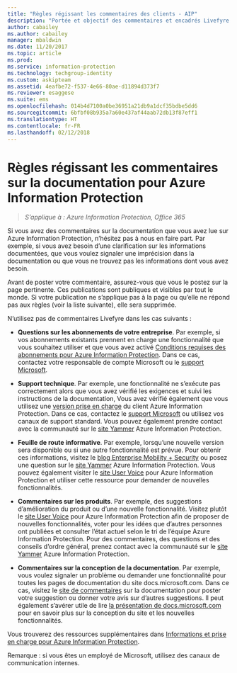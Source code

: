 ```yaml
---
title: "Règles régissant les commentaires des clients - AIP"
description: "Portée et objectif des commentaires et encadrés Livefyre dans la documentation Azure Information Protection."
author: cabailey
ms.author: cabailey
manager: mbaldwin
ms.date: 11/20/2017
ms.topic: article
ms.prod: 
ms.service: information-protection
ms.technology: techgroup-identity
ms.custom: askipteam
ms.assetid: 4eafbe72-f537-4e66-80ae-d11894d373f7
ms.reviewer: esaggese
ms.suite: ems
ms.openlocfilehash: 014b4d7100a0be36951a21db9a1dcf35bdbe5dd6
ms.sourcegitcommit: 6bfbf08b935a7a60e437af44aab72db13f87eff1
ms.translationtype: HT
ms.contentlocale: fr-FR
ms.lasthandoff: 02/12/2018
---
```

# <a name="house-rules-for-comments-on-the-azure-information-protection-documentation"></a>Règles régissant les commentaires sur la documentation pour Azure Information Protection

>*S’applique à : Azure Information Protection, Office 365*

Si vous avez des commentaires sur la documentation que vous avez lue sur Azure Information Protection, n’hésitez pas à nous en faire part. Par exemple, si vous avez besoin d’une clarification sur les informations documentées, que vous voulez signaler une imprécision dans la documentation ou que vous ne trouvez pas les informations dont vous avez besoin. 

Avant de poster votre commentaire, assurez-vous que vous le postez sur la page pertinente. Ces publications sont publiques et visibles par tout le monde. Si votre publication ne s’applique pas à la page ou qu’elle ne répond pas aux règles (voir la liste suivante), elle sera supprimée.
 
N’utilisez pas de commentaires Livefyre dans les cas suivants :
 
- **Questions sur les abonnements de votre entreprise**. Par exemple, si vos abonnements existants prennent en charge une fonctionnalité que vous souhaitez utiliser et que vous avez activé [Conditions requises des abonnements pour Azure Information Protection](./get-started/requirements.md#subscription-for-azure-information-protection). Dans ce cas, contactez votre responsable de compte Microsoft ou le [support Microsoft](./get-started/information-support.md#to-contact-microsoft-support).

- **Support technique**. Par exemple, une fonctionnalité ne s’exécute pas correctement alors que vous avez vérifié les exigences et suivi les instructions de la documentation, Vous avez vérifié également que vous utilisez une [version prise en charge](./rms-client/client-version-release-history.md#servicing-information-and-timelines) du client Azure Information Protection. Dans ce cas, contactez le [support Microsoft](./get-started/information-support.md#to-contact-microsoft-support) ou utilisez vos canaux de support standard. Vous pouvez également prendre contact avec la communauté sur le [site Yammer](https://www.yammer.com/AskIPTeam) Azure Information Protection.

- **Feuille de route informative**. Par exemple, lorsqu’une nouvelle version sera disponible ou si une autre fonctionnalité est prévue. Pour obtenir ces informations, visitez le [blog Enterprise Mobility + Security](https://cloudblogs.microsoft.com/enterprisemobility/?product=azure-information-protection,azure-rights-management-services) ou posez une question sur le [site Yammer](https://www.yammer.com/AskIPTeam) Azure Information Protection. Vous pouvez également visiter le [site User Voice](https://msip.uservoice.com) pour Azure Information Protection et utiliser cette ressource pour demander de nouvelles fonctionnalités.

- **Commentaires sur les produits**. Par exemple, des suggestions d’amélioration du produit ou d’une nouvelle fonctionnalité. Visitez plutôt le [site User Voice](https://msip.uservoice.com) pour Azure Information Protection afin de proposer de nouvelles fonctionnalités, voter pour les idées que d’autres personnes ont publiées et consulter l’état actuel selon le tri de l’équipe Azure Information Protection. Pour des commentaires, des questions et des conseils d’ordre général, prenez contact avec la communauté sur le [site Yammer](https://www.yammer.com/AskIPTeam) Azure Information Protection. 

- **Commentaires sur la conception de la documentation**. Par exemple, vous voulez signaler un problème ou demander une fonctionnalité pour toutes les pages de documentation du site docs.microsoft.com. Dans ce cas, visitez le [site de commentaires](https://msdocs.uservoice.com/forums/364242-general-site-feedback) sur la documentation pour poster votre suggestion ou donner votre avis sur d’autres suggestions. Il peut également s’avérer utile de lire [ la présentation de docs.microsoft.com](/teamblog/introducing-docs-microsoft-com/) pour en savoir plus sur la conception du site et les nouvelles fonctionnalités.

Vous trouverez des ressources supplémentaires dans [Informations et prise en charge pour Azure Information Protection](./get-started/information-support.md). 

Remarque : si vous êtes un employé de Microsoft, utilisez des canaux de communication internes.

